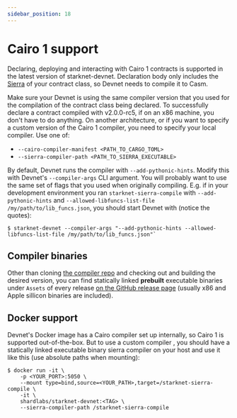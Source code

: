 ```yaml
---
sidebar_position: 18
---
```


# Cairo 1 support

Declaring, deploying and interacting with Cairo 1 contracts is supported in the latest version of starknet-devnet. Declaration body only includes the [Sierra](https://docs.starknet.io/documentation/architecture_and_concepts/Contracts/cairo-1-and-sierra/) of your contract class, so Devnet needs to compile it to Casm.

Make sure your Devnet is using the same compiler version that you used for the compilation of the contract class being declared. To successfully declare a contract compiled with v2.0.0-rc5, if on an x86 machine, you don't have to do anything. On another architecture, or if you want to specify a custom version of the Cairo 1 compiler, you need to specify your local compiler. Use one of:

- `--cairo-compiler-manifest <PATH_TO_CARGO_TOML>`
- `--sierra-compiler-path <PATH_TO_SIERRA_EXECUTABLE>`

By default, Devnet runs the compiler with `--add-pythonic-hints`. Modify this with Devnet's `--compiler-args` CLI argument. You will probably want to use the same set of flags that you used when originally compiling. E.g. if in your development environment you ran `starknet-sierra-compile` with `--add-pythonic-hints` and `--allowed-libfuncs-list-file /my/path/to/lib_funcs.json`, you should start Devnet with (notice the quotes):
```
$ starknet-devnet --compiler-args "--add-pythonic-hints --allowed-libfuncs-list-file /my/path/to/lib_funcs.json"`
```

## Compiler binaries

Other than cloning [the compiler repo](https://github.com/starkware-libs/cairo) and checking out and building the desired version, you can find statically linked **prebuilt** executable binaries under `Assets` of every release [on the GitHub release page](https://github.com/starkware-libs/cairo/releases) (usually x86 and Apple sillicon binaries are included).

## Docker support

Devnet's Docker image has a Cairo compiler set up internally, so Cairo 1 is supported out-of-the-box. But to use a custom compiler , you should have a statically linked executable binary sierra compiler on your host and use it like this (use absolute paths when mounting):

```
$ docker run -it \
    -p <YOUR_PORT>:5050 \
    --mount type=bind,source=<YOUR_PATH>,target=/starknet-sierra-compile \
    -it \
    shardlabs/starknet-devnet:<TAG> \
    --sierra-compiler-path /starknet-sierra-compile
```

